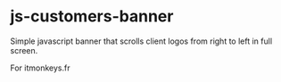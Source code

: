 # js-customers-banner

Simple javascript banner that scrolls client logos from right to left in full screen.

For itmonkeys.fr
